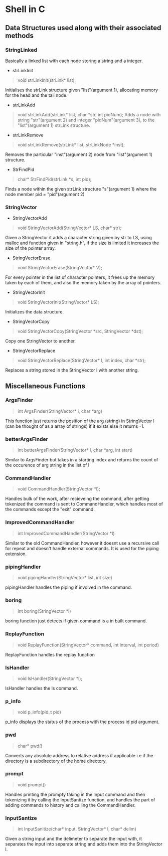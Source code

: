 # Shell in C 

## Data Structures used along with their associated methods

### StringLinked

Basically a linked list with each node storing a string and a integer.

* strLinkInit
>void strLinkInit(strLink* list);

Initialises the strLink structure given "list"(argument 1), allocating memory for the head and the tail node.

* strLinkAdd
>void strLinkAdd(strLink* list, char *str, int pidNum);
Adds a node with string "str"(argument 2) and integer "pidNum"(argument 3), to the "list"(argument 1) strLink structure.

* strLinkRemove
>void strLinkRemove(strLink* list, strLinkNode *inst);

Removes the particular "inst"(argument 2) node from "list"(argument 1) structure.

* StrFindPid
>char* StrFindPid(strLink *s, int pid);

Finds a node within the given strLink structure "s"(argument 1) where the node member pid = "pid"(argument 2)

### StringVector 

* StringVectorAdd
>void StringVectorAdd(StringVector* LS, char* str);

Given a StringVector it adds a character string given by str to LS, using malloc and function given in "string.h", if the size is limited it increases the size of the pointer array. 

* StringVectorErase
>void StringVectorErase(StringVector* V);

For every pointer in the list of character pointers, it frees up the memory taken by each of them, and also the memory taken by the array of pointers.

* StringVectorInit
>void StringVectorInit(StringVector* LS);

Initializes the data structure.

* StringVectorCopy
>void StringVectorCopy(StringVector *src, StringVector *dst);

Copy one StringVector to another.

* StringVectorReplace
>void StringVectorReplace(StringVector* l, int index, char *str);

Replaces a string stored in the StringVector l with another string.

## Miscellaneous Functions 

### ArgsFinder
> int ArgsFinder(StringVector* l, char *arg)

This function just returns the position of the arg (string) in StringVector l (can be thought of as a array of strings) if it exists else it returns -1.

### betterArgsFinder
> int betterArgsFinder(StringVector* l, char *arg, int start)

Similar to ArgsFinder but takes in a starting index and returns the count of the occurence of arg string in the list of l

### CommandHandler
>void CommandHandler(StringVector *l);

Handles bulk of the work, after recieveing the command, after getting tokenized the command is sent to CommandHandler, which handles most of the commands except the "exit" command. 

### ImprovedCommandHandler
> int ImprovedCommandHandler(StringVector *l)

Similar to the old CommandHandler, however it doesnt use a recursive call for repeat and doesn't handle external commands. It is used for the piping extension.

### pipingHandler
> void pipingHandler(StringVector* list, int size)

pipingHandler handles the piping if involved in the command.

### boring 
> int boring(StringVector *l)

boring function just detects if given command is a in built command.

### ReplayFunction
> void ReplayFunction(StringVector* command, int interval, int period)

ReplayFunction handles the replay function
### lsHandler
>void lsHandler(StringVector *l);

lsHandler handles the ls command.

### p_info
>void p_info(pid_t pid)

p_info displays the status of the process with the process id pid argument.

### pwd
>char* pwd()

Converts any absolute address to relative address if applicable i.e if the directory is a subdirectory of the home directory. 

### prompt
>void prompt()

Handles printing the prompty taking in the input command and then tokenizing it by calling the InputSantize  function, and handles the part of adding commands to history and calling the CommandHandler.

### InputSantize
>int InputSanitize(char* input, StringVector* l, char* delim)

Given a string input and the delimeter to separate the input with, it separates the input into separate string and adds them into the StringVector l.

### 


